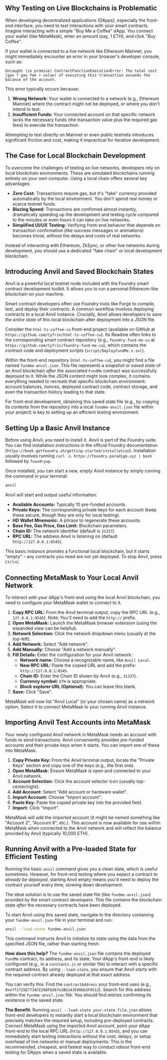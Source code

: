 ## Why Testing on Live Blockchains is Problematic

When developing decentralized applications (DApps), especially the front-end interface, you need to test interactions with your smart contracts. Imagine interacting with a simple "Buy Me a Coffee" dApp. You connect your wallet (like MetaMask), enter an amount (say, 1 ETH), and click "Buy Coffee".

If your wallet is connected to a live network like Ethereum Mainnet, you might immediately encounter an error in your browser's developer console, such as:

`Uncaught (in promise) ContractFunctionExecutionError: The total cost (gas * gas fee + value) of executing this transaction exceeds the balance of the account.`

This error typically occurs because:

1.  **Wrong Network:** Your wallet is connected to a network (e.g., Ethereum Mainnet) where the contract might not be deployed, or where you don't intend to test.
2.  **Insufficient Funds:** Your connected account on that specific network lacks the necessary funds (the transaction value plus the required gas fees) to execute the transaction.

Attempting to test directly on Mainnet or even public testnets introduces significant friction and cost, making it impractical for iterative development.

## The Case for Local Blockchain Development

To overcome the challenges of testing on live networks, developers rely on local blockchain environments. These are simulated blockchains running entirely on your own computer. Using a local chain offers several key advantages:

*   **Zero Cost:** Transactions require gas, but it's "fake" currency provided automatically by the local environment. You don't spend real money or scarce testnet funds.
*   **Blazing Speed:** Transactions are confirmed almost instantly, dramatically speeding up the development and testing cycle compared to the minutes or even hours it can take on live networks.
*   **Simplified UI/UX Testing:** Verifying front-end behavior that depends on transaction confirmation (like success messages or animations) becomes trivial, without the delays and costs of real networks.

Instead of interacting with Ethereum, ZkSync, or other live networks during development, you should use a dedicated "fake chain" or local development blockchain.

## Introducing Anvil and Saved Blockchain States

Anvil is a powerful local testnet node included with the Foundry smart contract development toolkit. It allows you to run a personal Ethereum-like blockchain on your machine.

Smart contract developers often use Foundry tools like Forge to compile, test, and deploy their contracts. A common workflow involves deploying contracts to a local Anvil instance. Crucially, Anvil allows developers to *save the entire state* of this local blockchain after deployment into a JSON file.

Consider the `html-ts-coffee-cu` front-end project (available on GitHub at `https://github.com/Cyfrin/html-ts-coffee-cu`). Its Readme often links to the corresponding smart contract repository (e.g., `foundry-fund-me-cu` at `https://github.com/Cyfrin/foundry-fund-me-cu`), which contains the contract code and deployment scripts (`script/DeployFundMe.s.sol`).

Within the front-end repository (`html-ts-coffee-cu`), you might find a file named `fundme-anvil.json`. This file represents a *snapshot* or *saved state* of an Anvil blockchain *after* the associated `FundMe` contract was successfully deployed to it. While the JSON content might look complex, it contains everything needed to recreate that specific blockchain environment: account balances, nonces, deployed contract code, contract storage, and even the transaction history leading to that state.

For front-end development, obtaining this saved state file (e.g., by copying its contents from the repository into a local `fundme-anvil.json` file within your project) is key to setting up an efficient testing environment.

## Setting Up a Basic Anvil Instance

Before using Anvil, you need to install it. Anvil is part of the Foundry suite. You can find installation instructions in the official Foundry documentation (`https://book.getfoundry.sh/getting-started/installation`). Installation usually involves running `curl -L https://foundry.paradigm.xyz | bash` followed by `foundryup`.

Once installed, you can start a *new, empty* Anvil instance by simply running the command in your terminal:

```bash
anvil
```

Anvil will start and output useful information:

*   **Available Accounts:** Typically 10 pre-funded accounts.
*   **Private Keys:** The corresponding private keys for each account (keep these secure, though they are only for local testing).
*   **HD Wallet Mnemonic:** A phrase to regenerate these accounts.
*   **Base Fee, Gas Price, Gas Limit:** Blockchain parameters.
*   **Chain ID:** The network identifier (default is `31337`).
*   **RPC URL:** The address Anvil is listening on (default `http://127.0.0.1:8545`).

This basic instance provides a functional local blockchain, but it starts "empty" – any contracts you need are not yet deployed. To stop Anvil, press `Ctrl+C`.

## Connecting MetaMask to Your Local Anvil Network

To interact with your dApp's front-end using the local Anvil blockchain, you need to configure your MetaMask wallet to connect to it.

1.  **Copy RPC URL:** From the Anvil terminal output, copy the RPC URL (e.g., `127.0.0.1:8545`). Note: You'll need to add the `http://` prefix.
2.  **Open MetaMask:** Launch the MetaMask browser extension (using the expanded view can be helpful).
3.  **Network Selection:** Click the network dropdown menu (usually at the top-left).
4.  **Add Network:** Select "Add network".
5.  **Add Manually:** Choose "Add a network manually".
6.  **Fill Details:** Enter the configuration for your Anvil network:
    *   **Network name:** Choose a recognizable name, like `Anvil Local`.
    *   **New RPC URL:** Paste the copied URL and add the prefix: `http://127.0.0.1:8545`.
    *   **Chain ID:** Enter the Chain ID shown by Anvil (e.g., `31337`).
    *   **Currency symbol:** `ETH` is appropriate.
    *   **Block explorer URL (Optional):** You can leave this blank.
7.  **Save:** Click "Save".

MetaMask will now list "Anvil Local" (or your chosen name) as a network option. Select it to connect MetaMask to your running Anvil instance.

## Importing Anvil Test Accounts into MetaMask

Your newly configured Anvil network in MetaMask needs an account with funds to send transactions. Anvil conveniently provides pre-funded accounts and their private keys when it starts. You can import one of these into MetaMask.

1.  **Copy Private Key:** From the Anvil terminal output, locate the "Private Keys" section and copy one of the keys (e.g., the first one).
2.  **Open MetaMask:** Ensure MetaMask is open and connected to your Anvil network.
3.  **Account Selection:** Click the account selector icon (usually top-center/right).
4.  **Add Account:** Select "Add account or hardware wallet".
5.  **Import Account:** Choose "Import account".
6.  **Paste Key:** Paste the copied private key into the provided field.
7.  **Import:** Click "Import".

MetaMask will add the imported account (it might be named something like "Account 2", "Account 8", etc.). This account is now available for use within MetaMask when connected to the Anvil network and will reflect the balance provided by Anvil (typically 10,000 ETH).

## Running Anvil with a Pre-loaded State for Efficient Testing

Running the basic `anvil` command gives you a clean slate, which is useful sometimes. However, for front-end testing where you expect a contract to *already be deployed*, starting Anvil empty means you'd need to deploy the contract yourself every time, slowing down development.

The ideal solution is to use the saved state file (like `fundme-anvil.json`) provided by the smart contract developers. This file contains the blockchain state *after* the necessary contracts have been deployed.

To start Anvil using this saved state, navigate to the directory containing your `fundme-anvil.json` file in your terminal and run:

```bash
anvil --load-state fundme-anvil.json
```

This command instructs Anvil to initialize its state using the data from the specified JSON file, rather than starting fresh.

**How does this help?** The `fundme-anvil.json` file contains the deployed `FundMe` contract, its address, and its state. Your dApp's front-end is likely configured (e.g., in a `constants.js` or similar file) to interact with a specific contract address. By using `--load-state`, you ensure that Anvil starts with the required contract already deployed at that exact address.

You can verify this: Find the `contractAddress` your front-end uses (e.g., `0xe7f1725E7734CE288F8367e1Bb143E90bb3F0512`). Search for this address within the `fundme-anvil.json` file. You should find entries confirming its existence in the saved state.

**The Benefit:** Running `anvil --load-state your-state-file.json` allows front-end developers to instantly start a local blockchain environment that precisely matches the required setup, including pre-deployed contracts. Connect MetaMask using the imported Anvil account, point your dApp front-end to the local RPC URL (`http://127.0.0.1:8545`), and you can immediately start testing interactions without the cost, delays, or setup overhead of live networks or manual deployments. This is the recommended, cheapest, and fastest way to conduct robust front-end testing for DApps when a saved state is available.

